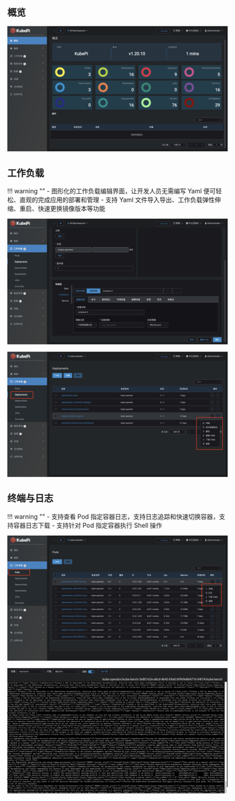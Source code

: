 
## 概览

![dashboard-overview](../img/kubepi/dashboard-overview.png)

## 工作负载

!!! warning ""
    - 图形化的工作负载编辑界面，让开发人员无需编写 Yaml 便可轻松、直观的完成应用的部署和管理
    - 支持 Yaml 文件导入导出、工作负载弹性伸缩、重启、快速更换镜像版本等功能

![workload-view](../img/kubepi/workload-view.png)

![workload-operation](../img/kubepi/workload-operation.png)

## 终端与日志

!!! warning ""
    - 支持查看 Pod 指定容器日志，支持日志追踪和快速切换容器，支持容器日志下载
    - 支持针对 Pod 指定容器执行 Shell 操作

![pod-operation](../img/kubepi/pod-operation.png)

![terminal-log](../img/kubepi/terminal-log.png)